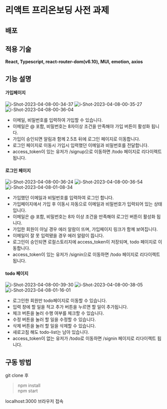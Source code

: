 # 리액트 프리온보딩 사전 과제


## 배포

## 적용 기술
<strong>React, Typescript, react-router-dom(v6.10), MUI, emotion, axios</strong>

## 기능 설명
#### 가입페이지
<img src="https://i.ibb.co/g7VwXjp/i-Shot-2023-04-08-00-34-37.png" alt="i-Shot-2023-04-08-00-34-37" border="0">
<img src="https://i.ibb.co/zmmWj9s/i-Shot-2023-04-08-00-35-27.png" alt="i-Shot-2023-04-08-00-35-27" border="0">
<img src="https://i.ibb.co/LSznrdC/i-Shot-2023-04-08-00-36-04.png" alt="i-Shot-2023-04-08-00-36-04" border="0">

- 이메일, 비밀번호를 입력하여 가입할 수 있습니다.
- 이메일은 @ 포함, 비밀번호는 8자이상 조건을 만족해야 가입 버튼이 활성화 됩니다.
- 가입이 승인되면 알림과 함께 2.5초 뒤에 로그인 페이지로 이동합니다.
- 로그인 페이지로 이동시 가입시 입력했던 이메일과 비밀번호를 전달합니다.
- access_token이 있는 유저가 /signup으로 이동하면 /todo 페이지로 리다이렉트 됩니다.

#### 로그인 페이지
<img src="https://i.ibb.co/XxqXrcD/i-Shot-2023-04-08-00-36-24.png" alt="i-Shot-2023-04-08-00-36-24" border="0">
<img src="https://i.ibb.co/d5VykZx/i-Shot-2023-04-08-00-36-54.png" alt="i-Shot-2023-04-08-00-36-54" border="0">
<img src="https://i.ibb.co/2srHnbg/i-Shot-2023-04-08-01-08-34.png" alt="i-Shot-2023-04-08-01-08-34" border="0">

- 가입했던 이메일과 비밀번호를 입력하여 로그인 합니다.
- 가입페이지에서 가입 후 이동시 자동으로 이메일과 비밀번호가 입력되어 있는 상태입니다.
- 이메일은 @ 포함, 비밀번호는 8자 이상 조건을 만족해야 로그인 버튼이 활성화 됩니다.
- 가입한 회원이 아닐 경우 에러 알람이 뜨며, 가입페이지 링크가 함께 보여집니다.
- 이메일이 잘 못 입력됐을 경우 에러 알람이 뜹니다.
- 로그인이 승인되면 로컬스토리지에 access_token이 저장되며, todo 페이지로 이동합니다.
- access_token이 있는 유저가 /signin으로 이동하면 /todo 페이지로 리다이렉트 됩니다.


#### todo 페이지
<img src="https://i.ibb.co/wsp5mLh/i-Shot-2023-04-08-00-39-30.png" alt="i-Shot-2023-04-08-00-39-30" border="0">
<img src="https://i.ibb.co/5WqqKTg/i-Shot-2023-04-08-00-38-05.png" alt="i-Shot-2023-04-08-00-38-05" border="0">
<img src="https://i.ibb.co/NtYwDtL/i-Shot-2023-04-08-01-16-01.png" alt="i-Shot-2023-04-08-01-16-01" border="0">

- 로그인한 회원만 todo페이지로 이동할 수 있습니다.
- 입력 창에 할 일을 적고 추가 버튼을 누르면 할 일이 추가됩니다.
- 체크 버튼을 눌러 수행 여부를 체크할 수 있습니다.
- 수정 버튼을 눌러 할 일을 수정할 수 있습니다.
- 삭제 버튼을 눌러 할 일을 삭제할 수 있습니다.
- 새로고침 해도 todo-list는 남아 있습니다.
- access_token이 없는 유저가 /todo로 이동하면 /signin 페이지로 리다이렉트 됩니다.






## 구동 방법
git clone 후

 > npm install<br/>
 > npm start

<p>localhost:3000 브라우저 접속</p>
